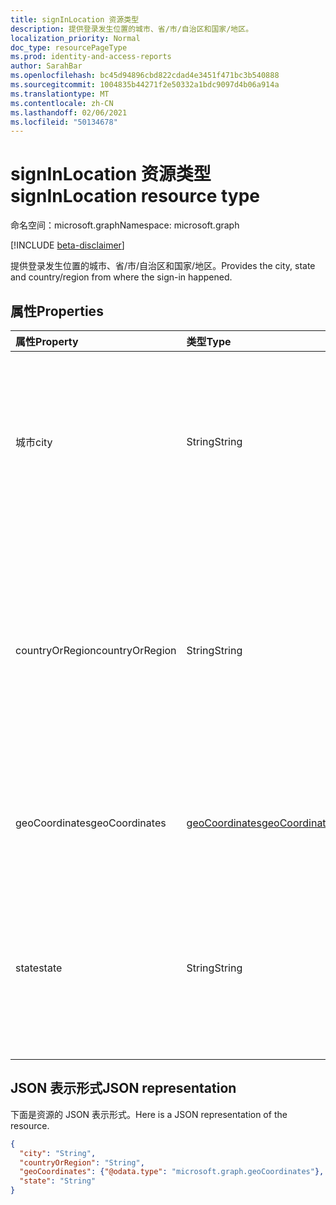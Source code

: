 ```yaml
---
title: signInLocation 资源类型
description: 提供登录发生位置的城市、省/市/自治区和国家/地区。
localization_priority: Normal
doc_type: resourcePageType
ms.prod: identity-and-access-reports
author: SarahBar
ms.openlocfilehash: bc45d94896cbd822cdad4e3451f471bc3b540888
ms.sourcegitcommit: 1004835b44271f2e50332a1bdc9097d4b06a914a
ms.translationtype: MT
ms.contentlocale: zh-CN
ms.lasthandoff: 02/06/2021
ms.locfileid: "50134678"
---
```

# <a name="signinlocation-resource-type"></a><span data-ttu-id="3811f-103">signInLocation 资源类型</span><span class="sxs-lookup"><span data-stu-id="3811f-103">signInLocation resource type</span></span>

<span data-ttu-id="3811f-104">命名空间：microsoft.graph</span><span class="sxs-lookup"><span data-stu-id="3811f-104">Namespace: microsoft.graph</span></span>

[!INCLUDE [beta-disclaimer](../../includes/beta-disclaimer.md)]

<span data-ttu-id="3811f-105">提供登录发生位置的城市、省/市/自治区和国家/地区。</span><span class="sxs-lookup"><span data-stu-id="3811f-105">Provides the city, state and country/region from where the sign-in happened.</span></span>



## <a name="properties"></a><span data-ttu-id="3811f-106">属性</span><span class="sxs-lookup"><span data-stu-id="3811f-106">Properties</span></span>
| <span data-ttu-id="3811f-107">属性</span><span class="sxs-lookup"><span data-stu-id="3811f-107">Property</span></span>     | <span data-ttu-id="3811f-108">类型</span><span class="sxs-lookup"><span data-stu-id="3811f-108">Type</span></span>   |<span data-ttu-id="3811f-109">说明</span><span class="sxs-lookup"><span data-stu-id="3811f-109">Description</span></span>|
|:---------------|:--------|:----------|
|<span data-ttu-id="3811f-110">城市</span><span class="sxs-lookup"><span data-stu-id="3811f-110">city</span></span>|<span data-ttu-id="3811f-111">String</span><span class="sxs-lookup"><span data-stu-id="3811f-111">String</span></span>|<span data-ttu-id="3811f-112">提供登录来源城市。</span><span class="sxs-lookup"><span data-stu-id="3811f-112">Provides the city where the sign-in originated.</span></span> <span data-ttu-id="3811f-113">这是使用登录活动中的纬度/经度信息计算得出的。</span><span class="sxs-lookup"><span data-stu-id="3811f-113">This is calculated using latitude/longitude information from the sign-in activity.</span></span>|
|<span data-ttu-id="3811f-114">countryOrRegion</span><span class="sxs-lookup"><span data-stu-id="3811f-114">countryOrRegion</span></span>|<span data-ttu-id="3811f-115">String</span><span class="sxs-lookup"><span data-stu-id="3811f-115">String</span></span>|<span data-ttu-id="3811f-116">提供登录 (位置) 2 个字母代码的国家/地区代码信息。</span><span class="sxs-lookup"><span data-stu-id="3811f-116">Provides the country code info (2 letter code) where the sign-in originated.</span></span>  <span data-ttu-id="3811f-117">这是使用登录活动中的纬度/经度信息计算得出的。</span><span class="sxs-lookup"><span data-stu-id="3811f-117">This is calculated using latitude/longitude information from the sign-in activity.</span></span>|
|<span data-ttu-id="3811f-118">geoCoordinates</span><span class="sxs-lookup"><span data-stu-id="3811f-118">geoCoordinates</span></span>|[<span data-ttu-id="3811f-119">geoCoordinates</span><span class="sxs-lookup"><span data-stu-id="3811f-119">geoCoordinates</span></span>](geocoordinates.md)|<span data-ttu-id="3811f-120">提供登录来源的纬度、经度和高度。</span><span class="sxs-lookup"><span data-stu-id="3811f-120">Provides the latitude, longitude and altitude where the sign-in originated.</span></span>|
|<span data-ttu-id="3811f-121">state</span><span class="sxs-lookup"><span data-stu-id="3811f-121">state</span></span>|<span data-ttu-id="3811f-122">String</span><span class="sxs-lookup"><span data-stu-id="3811f-122">String</span></span>|<span data-ttu-id="3811f-123">提供登录来源的状态。</span><span class="sxs-lookup"><span data-stu-id="3811f-123">Provides the State where the sign-in originated.</span></span> <span data-ttu-id="3811f-124">这是使用登录活动中的纬度/经度信息计算得出的。</span><span class="sxs-lookup"><span data-stu-id="3811f-124">This is calculated using latitude/longitude information from the sign-in activity.</span></span>|

## <a name="json-representation"></a><span data-ttu-id="3811f-125">JSON 表示形式</span><span class="sxs-lookup"><span data-stu-id="3811f-125">JSON representation</span></span>

<span data-ttu-id="3811f-126">下面是资源的 JSON 表示形式。</span><span class="sxs-lookup"><span data-stu-id="3811f-126">Here is a JSON representation of the resource.</span></span>

<!-- {
  "blockType": "resource",
  "optionalProperties": [

  ],
  "@odata.type": "microsoft.graph.signInLocation"
}-->

```json
{
  "city": "String",
  "countryOrRegion": "String",
  "geoCoordinates": {"@odata.type": "microsoft.graph.geoCoordinates"},
  "state": "String"
}

```

<!-- uuid: 8fcb5dbc-d5aa-4681-8e31-b001d5168d79
2015-10-25 14:57:30 UTC -->
<!-- {
  "type": "#page.annotation",
  "description": "signInLocation resource",
  "keywords": "",
  "section": "documentation",
  "tocPath": ""
}-->


